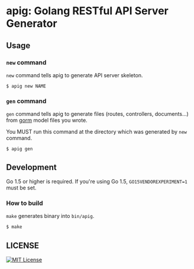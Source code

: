 # apig: Golang RESTful API Server Generator

## Usage

### `new` command
`new` command tells apig to generate API server skeleton.

```
$ apig new NAME
```

### `gen` command
`gen` command tells apig to generate files (routes, controllers, documents...) from [gorm](https://github.com/jinzhu/gorm) model files you wrote.

You MUST run this command at the directory which was generated by `new` command.

```
$ apig gen
```

## Development

Go 1.5 or higher is required.
If you're using Go 1.5, `GO15VENDOREXPERIMENT=1` must be set.

### How to build

`make` generates binary into `bin/apig`.

```bash
$ make
```

## LICENSE
[![MIT License](http://img.shields.io/badge/license-MIT-blue.svg?style=flat)](LICENSE)
